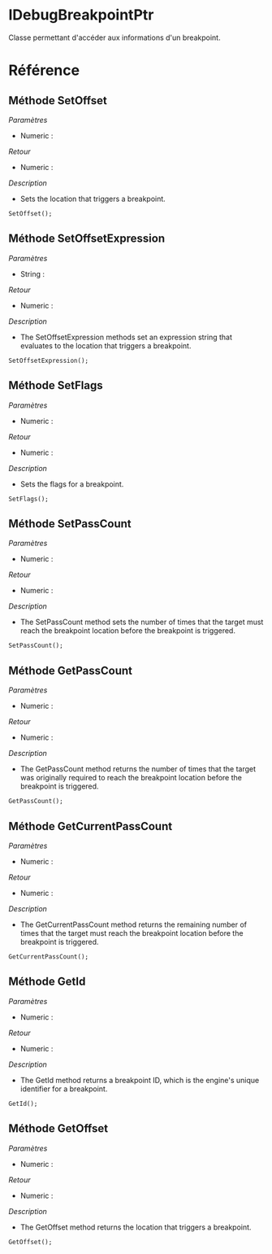 # IDebugBreakpointPtr
 Classe permettant d'accéder aux informations d'un breakpoint.

# Référence
## Méthode SetOffset
*Paramètres*
* Numeric : 

*Retour*
* Numeric : 

*Description*
*  Sets the location that triggers a breakpoint.
```
SetOffset();
```

## Méthode SetOffsetExpression
*Paramètres*
* String : 

*Retour*
* Numeric : 

*Description*
*  The SetOffsetExpression methods set an expression string that evaluates to the location that triggers a breakpoint.
```
SetOffsetExpression();
```

## Méthode SetFlags
*Paramètres*
* Numeric : 

*Retour*
* Numeric : 

*Description*
*  Sets the flags for a breakpoint.
```
SetFlags();
```

## Méthode SetPassCount
*Paramètres*
* Numeric : 

*Retour*
* Numeric : 

*Description*
*  The SetPassCount method sets the number of times that the target must reach the breakpoint location before the breakpoint is triggered.
```
SetPassCount();
```

## Méthode GetPassCount
*Paramètres*
* Numeric : 

*Retour*
* Numeric : 

*Description*
*  The GetPassCount method returns the number of times that the target was originally required to reach the breakpoint location before the breakpoint is triggered.
```
GetPassCount();
```

## Méthode GetCurrentPassCount
*Paramètres*
* Numeric : 

*Retour*
* Numeric : 

*Description*
*  The GetCurrentPassCount method returns the remaining number of times that the target must reach the breakpoint location before the breakpoint is triggered.
```
GetCurrentPassCount();
```

## Méthode GetId
*Paramètres*
* Numeric : 

*Retour*
* Numeric : 

*Description*
*  The GetId method returns a breakpoint ID, which is the engine's unique identifier for a breakpoint.
```
GetId();
```

## Méthode GetOffset
*Paramètres*
* Numeric : 

*Retour*
* Numeric : 

*Description*
*  The GetOffset method returns the location that triggers a breakpoint.
```
GetOffset();
```

